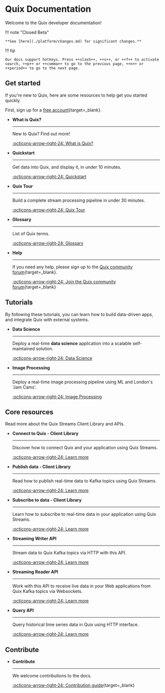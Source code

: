 # Quix Documentation

Welcome to the Quix developer documentation!

!!! note "Closed Beta"

    **See [here](./platform/changes.md) for significant changes.**

!!! tip
    
    Our docs support hotkeys. Press ++slash++, ++s++, or ++f++ to activate search, ++p++ or ++comma++ to go to the previous page, ++n++ or ++period++ to go to the next page.

## Get started

If you're new to Quix, here are some resources to help get you started quickly.

First, sign up for a [free account](https://portal.platform.quix.ai/self-sign-up){target=_blank}.

<div class="grid cards" markdown>

- __What is Quix?__

    ---

    New to Quix? Find out more!

    [:octicons-arrow-right-24: What is Quix?](./platform/what-is-quix.md)

- __Quickstart__

    ---

    Get data into Quix, and display it, in under 10 minutes.

    [:octicons-arrow-right-24: Quickstart](./platform/quickstart.md)

- __Quix Tour__

    ---

    Build a complete stream processing pipeline in under 30 minutes.

    [:octicons-arrow-right-24: Quix Tour](./platform/quixtour/overview.md)
 
- __Glossary__

    ---

    List of Quix terms.

    [:octicons-arrow-right-24: Glossary](./platform/glossary.md)

-   __Help__

    ---

    If you need any help, please sign up to the [Quix community forum](https://forum.quix.io/){target=_blank}.
    
    [:octicons-arrow-right-24: Join the Quix community forum](https://forum.quix.io/){target=_blank}

</div>

## Tutorials
 
By following these tutorials, you can learn how to build data-driven apps, and integrate Quix with external systems.

<div class="grid cards" markdown>

-   __Data Science__

    ---
    
    Deploy a real-time **data science** application into a scalable self-maintained solution.

    [:octicons-arrow-right-24: Data Science](./platform/tutorials/data-science/index.md)    
    
-   __Image Processing__

    ---
    
    Deploy a real-time image processing pipeline using ML and London's 'Jam Cams'.

    [:octicons-arrow-right-24: Image Processing](./platform/tutorials/image-processing/index.md)

</div>

## Core resources

Read more about the Quix Streams Client Library and APIs.

<div class="grid cards" markdown>

-  __Connect to Quix - Client Library__

    ---

    Discover how to connect Quix and your application using Quix Streams.

    [:octicons-arrow-right-24: Learn more](./client-library/connect.md)

-   __Publish data - Client Library__

    ---

    Read how to publish real-time data to Kafka topics using Quix Streams.

    [:octicons-arrow-right-24: Learn more](./client-library/publish.html)

-   __Subscribe to data - Client Library__

    ---

    Learn how to subscribe to real-time data in your application using Quix Streams.

    [:octicons-arrow-right-24: Learn more](./client-library/subscribe.html)

-   __Streaming Writer API__

    ---

    Stream data to Quix Kafka topics via HTTP with this API.

    [:octicons-arrow-right-24: Learn more](./apis/streaming-writer-api/intro.md)

-   __Streaming Reader API__

    ---

    Work with this API to receive live data in your Web applications from Quix Kafka topics via Websockets.

    [:octicons-arrow-right-24: Learn more](./apis/streaming-reader-api/intro.md)

-   __Query API__

    ---

    Query historical time series data in Quix using HTTP interface.

    [:octicons-arrow-right-24: Learn more](./apis/query-api/intro.md)

</div>

## Contribute

<div class="grid cards" markdown>

-   __Contribute__

    ---

    We welcome contributions to the docs.

    [:octicons-arrow-right-24: Contribution guide](https://github.com/quixio/quix-docs/blob/dev/CONTRIBUTING.md){target=_blank}

</div>
